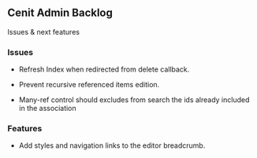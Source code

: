 
## Cenit Admin Backlog

Issues & next features

### Issues

- Refresh Index when redirected from delete callback.

- Prevent recursive referenced items edition.
 
- Many-ref control should excludes from search the ids already included in the association


### Features

- Add styles and navigation links to the editor breadcrumb.
